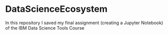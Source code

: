 # DataScienceEcosystem
In this repository I saved my final assignment (creating a Jupyter Notebook) of the IBM Data Science Tools Course
